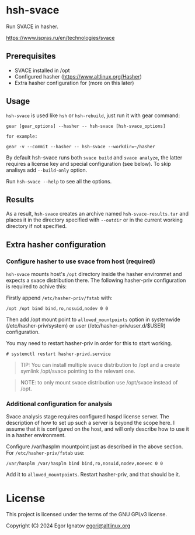 # hsh-svace

Run SVACE in hasher.

https://www.ispras.ru/en/technologies/svace

## Prerequisites

- SVACE installed in /opt
- Configured hasher (https://www.altlinux.org/Hasher)
- Extra hasher configuration for (more on this later)

## Usage

`hsh-svace` is used like `hsh` or `hsh-rebuild`, just run it with gear command:
```
gear [gear_options] --hasher -- hsh-svace [hsh-svace_options]

for example:

gear -v --commit --hasher -- hsh-svace --workdir=~/hasher
```

By default hsh-svace runs both `svace build` and `svace analyze`, the latter
requires a license key and special configuration (see below). To skip analisys
add `--build-only` option.

Run `hsh-svace --help` to see all the options.

## Results
As a result, `hsh-svace` creates an archive named `hsh-svace-results.tar` and
places it in the directory specified with `--outdir` or in the current working
directory if not specified.

## Extra hasher configuration
### Configure hasher to use svace from host (required)
`hsh-svace` mounts host's `/opt` directory inside the hasher environmet and
expects a svace distribution there. The following hasher-priv configuration is
required to achive this:

Firstly аppend `/etc/hasher-priv/fstab` with:
```
/opt /opt bind bind,ro,nosuid,nodev 0 0
```

Then add /opt mount point to `allowed_mountpoints` option in systemwide
(/etc/hasher-priv/system) or user (/etc/hasher-priv/user.d/$USER) configuration.

You may need to restart hasher-priv in order for this to start working.
```
# systemctl restart hasher-privd.service
```

> TIP: You can install multiple svace distribution to /opt and a create symlink
>      /opt/svace pointing to the relevant one.

> NOTE: to only mount svace distribution use /opt/svace instead of /opt.

### Additional configuration for analysis
Svace analysis stage requires configured haspd license server. The description
of how to set up such a server is beyond the scope here. I assume that it is
configured on the host, and will only describe how to use it in a hasher
environment.

Configure /var/hasplm mountpoint just as described in the above
section. For `/etc/hasher-priv/fstab` use:
```
/var/hasplm /var/hasplm bind bind,ro,nosuid,nodev,noexec 0 0
```
Аdd it to `allowed_mountpoints`. Restart hasher-priv, and that should be it.

# License
This project is licensed under the terms of the GNU GPLv3 license.

Copyright (C) 2024  Egor Ignatov <egori@altlinux.org>
